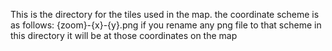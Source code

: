 This is the directory for the tiles used in the map. the coordinate scheme is as follows:
{zoom}-{x}-{y}.png
if you rename any png file to that scheme in this directory it will be at those coordinates on the map
